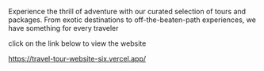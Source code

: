 Experience the thrill of adventure with our curated selection of tours and packages. From exotic destinations to off-the-beaten-path experiences, we have something for every traveler

click on the link below to view the website

https://travel-tour-website-six.vercel.app/
